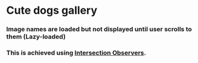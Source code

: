 # Cute dogs gallery

### Image names are loaded but not displayed until user scrolls to them (Lazy-loaded)
### This is achieved using [Intersection Observers](https://developer.mozilla.org/en-US/docs/Web/API/Intersection_Observer_API).
